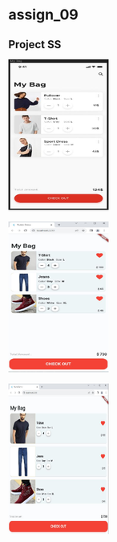 # assign_09

## Project SS
 <div style="margin-bottom: 20px;">
       <img src="../images/1.JPG" width="200" height="300" alt="Image 2">
</div>
 <div style="margin-bottom: 20px;">
       <img src="../images/3.JPG" width="200" height="300" alt="Image 2">
</div> <div style="margin-bottom: 20px;">
       <img src="../images/2.JPG" width="200" height="300" alt="Image 2">
</div>
 

</div>
